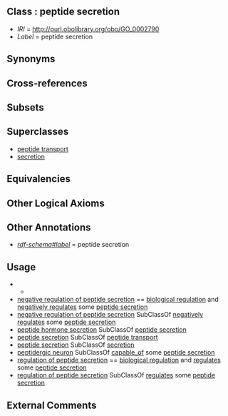 
## Class : peptide secretion

 * *IRI* = http://purl.obolibrary.org/obo/GO_0002790
 * *Label* = peptide secretion

## Synonyms


## Cross-references


## Subsets


## Superclasses

 * [peptide transport](../../GO/33/GO_0015833.md)
 * [secretion](../../GO/03/GO_0046903.md)

## Equivalencies


## Other Logical Axioms


## Other Annotations

 * *[rdf-schema#label](../../el/rdf-schema#label.md)* = peptide secretion

## Usage

 * -
 * [negative regulation of peptide secretion](../../GO/92/GO_0002792.md) == [biological regulation](../../GO/07/GO_0065007.md) and [negatively regulates](../../RO/12/RO_0002212.md) some [peptide secretion](../../GO/90/GO_0002790.md)
 * [negative regulation of peptide secretion](../../GO/92/GO_0002792.md) SubClassOf [negatively regulates](../../RO/12/RO_0002212.md) some [peptide secretion](../../GO/90/GO_0002790.md)
 * [peptide hormone secretion](../../GO/72/GO_0030072.md) SubClassOf [peptide secretion](../../GO/90/GO_0002790.md)
 * [peptide secretion](../../GO/90/GO_0002790.md) SubClassOf [peptide transport](../../GO/33/GO_0015833.md)
 * [peptide secretion](../../GO/90/GO_0002790.md) SubClassOf [secretion](../../GO/03/GO_0046903.md)
 * [peptidergic neuron](../../CL/10/CL_0000110.md) SubClassOf [capable_of](../../RO/15/RO_0002215.md) some [peptide secretion](../../GO/90/GO_0002790.md)
 * [regulation of peptide secretion](../../GO/91/GO_0002791.md) == [biological regulation](../../GO/07/GO_0065007.md) and [regulates](../../RO/11/RO_0002211.md) some [peptide secretion](../../GO/90/GO_0002790.md)
 * [regulation of peptide secretion](../../GO/91/GO_0002791.md) SubClassOf [regulates](../../RO/11/RO_0002211.md) some [peptide secretion](../../GO/90/GO_0002790.md)

## External Comments

